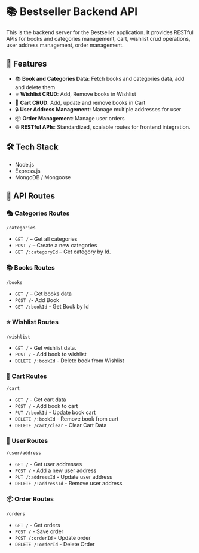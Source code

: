 # 📚 Bestseller Backend API

This is the backend server for the Bestseller application. It provides RESTful APIs for books and categories management, cart, wishlist crud operations, user address management, order management.

## 🚀 Features

- 📚 **Book and Categories Data**: Fetch books and categories data, add and delete them
- ⭐ **Wishlist CRUD**: Add, Remove books in Wishlist
- 🛒 **Cart CRUD**: Add, update and remove books in Cart
- 🔒 **User Address Management**: Manage multiple addresses for user
- 📦 **Order Management**: Manage user orders
- 🌐 **RESTful APIs**: Standardized, scalable routes for frontend integration.

## 🛠️ Tech Stack

- Node.js
- Express.js
- MongoDB / Mongoose

## 📂 API Routes

### 🎭 Categories Routes

`/categories`

- `GET /` – Get all categories
- `POST /` – Create a new categories
- `GET /:categoryId` – Get category by Id.

### 📚 Books Routes

`/books`

- `GET /` – Get books data
- `POST /`- Add Book
- `GET /:bookId` - Get Book by Id

### ⭐ Wishlist Routes

`/wishlist`

- `GET /` - Get wishlist data.
- `POST /` - Add book to wishlist
- `DELETE /:bookId` - Delete book from Wishlist

### 🛒 Cart Routes

`/cart`

- `GET /` - Get cart data
- `POST /` -  Add book to cart
- `PUT /:bookId` - Update book cart
- `DELETE /:bookId` - Remove book from cart
- `DELETE /cart/clear` - Clear Cart Data

### 👤 User Routes

`/user/address`

- `GET /` - Get user addresses
- `POST /` - Add a new user address
- `PUT /:addressId` - Update user address
- `DELETE /:addressId` -  Remove user address

### 📦 Order Routes

`/orders`

- `GET /` - Get orders
- `POST /` - Save order
- `POST /:orderId` - Update order
- `DELETE /:orderId` - Delete Order
